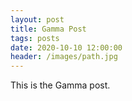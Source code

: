 ```yaml
---
layout: post
title: Gamma Post
tags: posts
date: 2020-10-10 12:00:00
header: /images/path.jpg
---
```


This is the Gamma post.